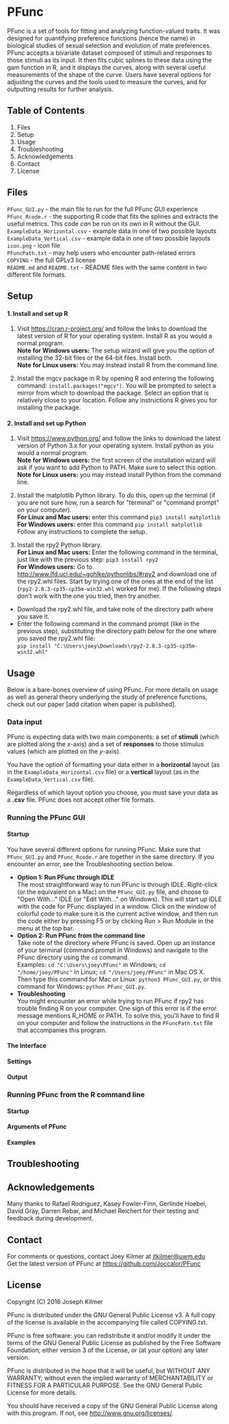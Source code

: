 PFunc
===
PFunc is a set of tools for fitting and analyzing function-valued traits. It was designed for quantifying preference functions (hence the name) in biological studies of sexual selection and evolution of mate preferences. PFunc accepts a bivariate dataset composed of stimuli and responses to those stimuli as its input. It then fits cubic splines to these data using the gam function in R, and it displays the curves, along with several useful measurements of the shape of the curve. Users have several options for adjusting the curves and the tools used to measure the curves, and for outputting results for further analysis.

Table of Contents
---
1. Files
2. Setup
3. Usage
4. Troubleshooting
5. Acknowledgements
6. Contact
7. License

Files
---
`PFunc_GUI.py` - the main file to run for the full PFunc GUI experience  
`PFunc_Rcode.r` - the supporting R code that fits the splines and extracts the useful metrics. This code *can* be run on its own in R without the GUI.  
`ExampleData_Horizontal.csv` - example data in one of two possible layouts  
`ExampleData_Vertical.csv` - example data in one of two possible layouts  
`icon.png` - icon file  
`PFuncPath.txt` - may help users who encounter path-related errors  
`COPYING` - the full GPLv3 license  
`README.md` and `README.txt` - README files with the same content in two different file formats.

Setup
---
#### 1. Install and set up R  
  1. Visit <https://cran.r-project.org/> and follow the links to download the latest version of R for your operating system. Install R as you would a normal program.  
  **Note for Windows users:** The setup wizard will give you the option of installing the 32-bit files or the 64-bit files. Install both.  
  **Note for Linux users:** You may instead install R from the command line.  

  2. Install the mgcv package in R by opening R and entering the following command: `install.packages("mgcv")`. You will be prompted to select a mirror from which to download the package. Select an option that is relatively close to your location. Follow any instructions R gives you for installing the package.  

#### 2. Install and set up Python  
  1. Visit <https://www.python.org/> and follow the links to download the latest version of Python 3.x for your operating system. Install python as you would a normal program.  
  **Note for Windows users:** the first screen of the installation wizard will ask if you want to add Python to PATH. Make sure to select this option.  
  **Note for Linux users:** you may instead install Python from the command line.  

  2. Install the matplotlib Python library. To do this, open up the terminal (if you are not sure how, run a search for "terminal" or "command prompt" on your computer).  
  **For Linux and Mac users:** enter this command `pip3 install matplotlib`  
  **For Windows users:** enter this command `pip install matplotlib`  
  Follow any instructions to complete the setup.

  3. Install the rpy2 Python library.  
  **For Linux and Mac users:** Enter the following command in the terminal, just like with the previous step: `pip3 install rpy2`  
  **For Windows users:** Go to <http://www.lfd.uci.edu/~gohlke/pythonlibs/#rpy2> and download one of the rpy2.whl files. Start by trying one of the ones at the end of the list (`rpy2-2.8.3-cp35-cp35m-win32.whl` worked for me). If the following steps don't work with the one you tried, then try another.  

   * Download the rpy2.whl file, and take note of the directory path where you save it.  
   * Enter the following command in the command prompt (like in the previous step), substituting the directory path below for the one where you saved the rpy2.whl file:  
  `pip install "C:\Users\joey\Downloads\rpy2-2.8.3-cp35-cp35m-win32.whl"`

Usage
---
Below is a bare-bones overview of using PFunc. For more details on usage as well as general theory underlying the study of preference functions, check out our paper [add citation when paper is published].

### Data input  
PFunc is expecting data with two main components: a set of **stimuli** (which are plotted along the *x*-axis) and a set of **responses** to those stimulus values (which are plotted on the *y*-axis).

You have the option of formatting your data either in a **horizontal** layout (as in the `ExampleData_Horizontal.csv` file) or a **vertical** layout (as in the `ExampleData_Vertical.csv` file).

Regardless of which layout option you choose, you must save your data as a **.csv** file. PFunc does not accept other file formats.

### Running the PFunc GUI  
#### Startup  
You have several different options for running PFunc. Make sure that `PFunc_GUI.py` and `PFunc_Rcode.r` are together in the same directory. If you encounter an error, see the Troubleshooting section below.
 * **Option 1: Run PFunc through IDLE**  
 The most straightforward way to run PFunc is through IDLE. Right-click (or the equivalent on a Mac) on the `PFunc_GUI.py` file, and choose to "Open With..." IDLE (or "Edit With..." on Windows). This will start up IDLE with the code for PFunc displayed in a window. Click on the window of colorful code to make sure it is the current active window, and then run the code either by pressing F5 or by clicking Run > Run Module in the menu at the top bar.
 * **Option 2: Run PFunc from the command line**  
 Take note of the directory where PFunc is saved. Open up an instance of your terminal (command prompt in Windows) and navigate to the PFunc directory using the `cd` command.  
 Examples: `cd "C:\Users\joey\PFunc"` in Windows; `cd "/home/joey/PFunc"` in Linux; `cd "/Users/joey/PFunc"` in Mac OS X.  
 Then type this command for Mac or Linux: `python3 PFunc_GUI.py`, or this command for Windows: `python PFunc_GUI.py`.
 * **Troubleshooting**  
 You might encounter an error while trying to run PFunc if rpy2 has trouble finding R on your computer. One sign of this error is if the error message mentions R_HOME or PATH. To solve this, you'll have to find R on your computer and follow the instructions in the `PFuncPath.txt` file that accompanies this program.

#### The Interface  
#### Settings  
#### Output  

### Running PFunc from the R command line
#### Startup
#### Arguments of PFunc
#### Examples

Troubleshooting
---


Acknowledgements
---
Many thanks to Rafael Rodriguez, Kasey Fowler-Finn, Gerlinde Hoebel, David Gray, Darren Rebar, and Michael Reichert for their testing and feedback during development.

Contact
---
For comments or questions, contact Joey Kilmer at jtkilmer@uwm.edu  
Get the latest version of PFunc at <https://github.com/Joccalor/PFunc>

License
---
Copyright (C) 2016 Joseph Kilmer

PFunc is distributed under the GNU General Public License v3. A full copy of the license is available in the accompanying file called COPYING.txt.

PFunc is free software: you can redistribute it and/or modify it under the terms of the GNU General Public License as published by the Free Software Foundation, either version 3 of the License, or (at your option) any later version.

PFunc is distributed in the hope that it will be useful, but WITHOUT ANY WARRANTY; without even the implied warranty of MERCHANTABILITY or FITNESS FOR A PARTICULAR PURPOSE.  See the GNU General Public License for more details.

You should have received a copy of the GNU General Public License along with this program.  If not, see <http://www.gnu.org/licenses/>.
